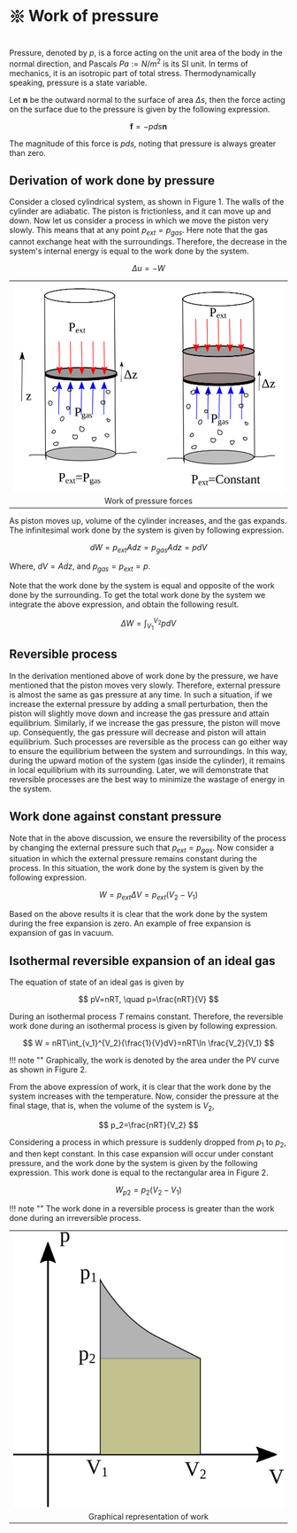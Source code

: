 # 𑗕 Work of pressure

Pressure, denoted by $p$,  is a force acting on the unit area of the body in the normal direction, and Pascals $Pa:=N/m^2$ is its SI unit. In terms of mechanics, it is an isotropic part of total stress. Thermodynamically speaking, pressure is a state variable.

Let $\mathbf{n}$ be the outward normal to the surface of area $\Delta s$, then the force acting on the surface due to the pressure is given by the following expression.

$$
\mathbf{f}=-pds \mathbf{n}
$$

The magnitude of this force is $pds$, noting that pressure is always greater than zero.

## Derivation of work done by pressure

Consider a closed cylindrical system, as shown in Figure 1. The walls of the cylinder are adiabatic. The piston is frictionless, and it can move up and down. Now let us consider a process in which we move the piston very slowly. This means that at any point $p_{ext}=p_{gas}$. Here note that the gas cannot exchange heat with the surroundings. Therefore, the decrease in the system's internal energy is equal to the work done by the system.

$$
\Delta u = -W
$$

|                                       |
|:-------------------------------------:|
| ![](../figures/Pressure-work.svg) |
|        Work of pressure forces        |

As piston moves up, volume of the cylinder increases, and the gas expands. The infinitesimal work done by the system is given by following expression.

$$
dW=p_{ext}Adz=p_{gas}Adz=pdV
$$

Where, $dV=Adz$, and $p_{gas}=p_{ext}=p$.

Note that the work done by the system is equal and opposite of the work done by the surrounding. To get the total work done by the system we integrate the above expression, and obtain the following result.

$$
\Delta W = \int_{V_1}^{V_2}{pdV}
$$

## Reversible process

In the derivation mentioned above of work done by the pressure, we have mentioned that the piston moves very slowly. Therefore, external pressure is almost the same as gas pressure at any time. In such a situation, if we increase the external pressure by adding a small perturbation, then the piston will slightly move down and increase the gas pressure and attain equilibrium. Similarly, if we increase the gas pressure, the piston will move up. Consequently, the gas pressure will decrease and piston will attain equilibrium. Such processes are reversible as the process can go either way to ensure the equilibrium between the system and surroundings. In this way, during the upward motion of the system (gas inside the cylinder), it remains in local equilibrium with its surrounding. Later, we will demonstrate that reversible processes are the best way to minimize the wastage of energy in the system.

## Work done against constant pressure

Note that in the above discussion, we ensure the reversibility of the process by changing the external pressure such that $p_{ext}=p_{gas}$. Now consider a situation in which the external pressure remains constant during the process. In this situation, the work done by the system is given by the following expression.

$$
W=p_{ext} \Delta V=p_{ext} (V_2 - V_1)
$$

Based on the above results it is clear that the work done by the system during the free expansion is zero. An example of free expansion is expansion of gas in vacuum.

## Isothermal reversible expansion of an ideal gas

The equation of state of an ideal gas is given by

$$
pV=nRT, \quad p=\frac{nRT}{V}
$$

During an isothermal process $T$ remains constant. Therefore, the reversible work done during an isothermal process is given by following expression.

$$
W = nRT\int_{v_1}^{V_2}{\frac{1}{V}dV}=nRT\ln \frac{V_2}{V_1}
$$

!!! note ""
    Graphically, the work is denoted by the area under the PV curve as shown in Figure 2.

From the above expression of work, it is clear that the work done by the system increases with the temperature. Now, consider the pressure at the final stage, that is, when the volume of the system is $V_2$,

$$
p_2=\frac{nRT}{V_2}
$$

Considering a process in which pressure is suddenly dropped from $p_1$ to $p_2$, and then kept constant. In this case expansion will occur under constant pressure, and the work done by the system is given by the following expression. This work done is equal to the rectangular area in Figure 2.

$$
W_{p2}=p_2 (V_2-V_1)
$$

!!! note ""
    The work done in a reversible process is greater than the work done during an irreversible process.

| |
|:---: |
| ![](../figures/pv-work.svg) |
| Graphical representation of work |
